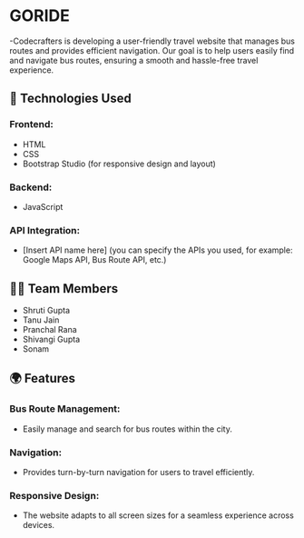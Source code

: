 # GORIDE
-Codecrafters is developing a user-friendly travel website that manages bus routes and provides efficient navigation. Our goal is to help users easily find and navigate bus routes, ensuring a smooth and hassle-free travel experience.
## 🚀 Technologies Used
### Frontend:
- HTML
- CSS
- Bootstrap Studio (for responsive design and layout)
### Backend:
- JavaScript
### API Integration:
- [Insert API name here] (you can specify the APIs you used, for example: Google Maps API, Bus Route API, etc.)

## 👩‍💻 Team Members
- Shruti Gupta
- Tanu Jain
- Pranchal Rana
- Shivangi Gupta
- Sonam
## 🌍 Features
 ### Bus Route Management:
- Easily manage and search for bus routes within the city.
### Navigation: 
- Provides turn-by-turn navigation for users to travel efficiently.
### Responsive Design: 
- The website adapts to all screen sizes for a seamless experience across devices.
